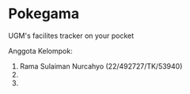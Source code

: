 # Pokegama
UGM's facilites tracker on your pocket

Anggota Kelompok:  
1. Rama Sulaiman Nurcahyo (22/492727/TK/53940)  
2.  
3.  
